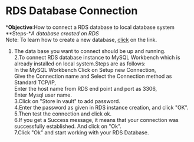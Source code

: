 # RDS Database Connection  
***Objective**:How to connect a RDS database to local database system  
**Steps-**A database created on RDS*  
Note: To learn how to create a new database, [click](https://github.com/TanushreeBhure/PG-DBDA/blob/Cloud-Computing/LAB%203:RDS/RDS.md) on the link.  
1. The data base you want to connect should be up and running.  
2.To connect RDS database instance to MySQL Workbench which is already installed on local system.Steps are as follows:  
In the MySQL Workbench Click on Setup new Connection,  
Give the Connection name and Select the Connection method as Standard TCP/IP,  
Enter the host name from RDS end point and port as 3306,  
Enter Mysql user name.  
3.Click on "Store in vault" to add password.  
4.Enter the password as given in RDS instance creation, and click "OK".  
5.Then test the connection and click ok.  
6.If you get a Success message, it means that your connection was successfully established. And click on "Ok".  
7.Click "Ok" and start working with your RDS Database.  
